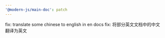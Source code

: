 ```yaml
---
'@modern-js/main-doc': patch
---
```


fix: translate some chinese to english in en docs
fix: 将部分英文文档中的中文翻译为英文
